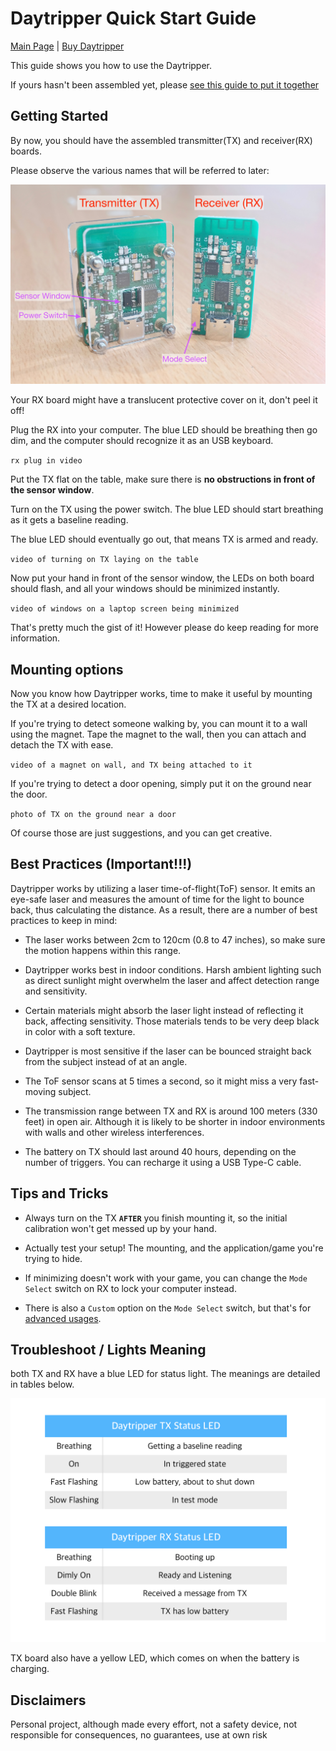 # Daytripper Quick Start Guide

[Main Page](/README.md) | [Buy Daytripper](https://www.tindie.com/products/dekuNukem/daytripper)

This guide shows you how to use the Daytripper.

If yours hasn't been assembled yet, please [see this guide to put it together](/assembly_guide.md)

## Getting Started

By now, you should have the assembled transmitter(TX) and receiver(RX) boards.

Please observe the various names that will be referred to later:

![Alt text](resources/photos/face.jpg)

Your RX board might have a translucent protective cover on it, don't peel it off!

Plug the RX into your computer. The blue LED should be breathing then go dim, and the computer should recognize it as an USB keyboard.

`rx plug in video`

Put the TX flat on the table, make sure there is **no obstructions in front of the sensor window**.

Turn on the TX using the power switch. The blue LED should start breathing as it gets a baseline reading.

The blue LED should eventually go out, that means TX is armed and ready. 

`video of turning on TX laying on the table`

Now put your hand in front of the sensor window, the LEDs on both board should flash, and all your windows should be minimized instantly.

`video of windows on a laptop screen being minimized`

That's pretty much the gist of it! However please do keep reading for more information.

## Mounting options

Now you know how Daytripper works, time to make it useful by mounting the TX at a desired location.

If you're trying to detect someone walking by, you can mount it to a wall using the magnet. Tape the magnet to the wall, then you can attach and detach the TX with ease.

`video of a magnet on wall, and TX being attached to it`

If you're trying to detect a door opening, simply put it on the ground near the door.

`photo of TX on the ground near a door`

Of course those are just suggestions, and you can get creative.

## Best Practices (Important!!!)

Daytripper works by utilizing a laser time-of-flight(ToF) sensor. It emits an eye-safe laser and measures the amount of time for the light to bounce back, thus calculating the distance. As a result, there are a number of best practices to keep in mind: 

* The laser works between 2cm to 120cm (0.8 to 47 inches), so make sure the motion happens within this range. 

* Daytripper works best in indoor conditions. Harsh ambient lighting such as direct sunlight might overwhelm the laser and affect detection range and sensitivity. 

* Certain materials might absorb the laser light instead of reflecting it back, affecting sensitivity. Those materials tends to be very deep black in color with a soft texture. 

* Daytripper is most sensitive if the laser can be bounced straight back from the subject instead of at an angle.

* The ToF sensor scans at 5 times a second, so it might miss a very fast-moving subject.

* The transmission range between TX and RX is around 100 meters (330 feet) in open air. Although it is likely to be shorter in indoor environments with walls and other wireless interferences.

* The battery on TX should last around 40 hours, depending on the number of triggers. You can recharge it using a USB Type-C cable.

## Tips and Tricks

* Always turn on the TX **`AFTER`** you finish mounting it, so the initial calibration won't get messed up by your hand.

* Actually test your setup! The mounting, and the application/game you're trying to hide.

* If minimizing doesn't work with your game, you can change the `Mode Select` switch on RX to lock your computer instead.

* There is also a `Custom` option on the `Mode Select` switch, but that's for [advanced usages](/advanced_usage.md).

## Troubleshoot / Lights Meaning

both TX and RX have a blue LED for status light. The meanings are detailed in tables below. 

![Alt text](resources/photos/lights_meaning.png)

TX board also have a yellow LED, which comes on when the battery is charging. 

## Disclaimers

Personal project, although made every effort, not a safety device, not responsible for consequences, no guarantees, use at own risk